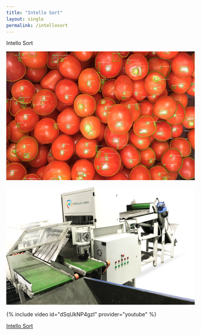 ```yaml
---
title: "Intello Sort"
layout: single
permalink: /intellosort
---
```


Intello Sort

![Tomato model](/images/tomato.png)

![Intello Sort](/images/sort2.webp)

{% include video id="dSqUkNP4gzI" provider="youtube" %}

[Intello Sort](https://www.intellolabs.com/intellosort)



